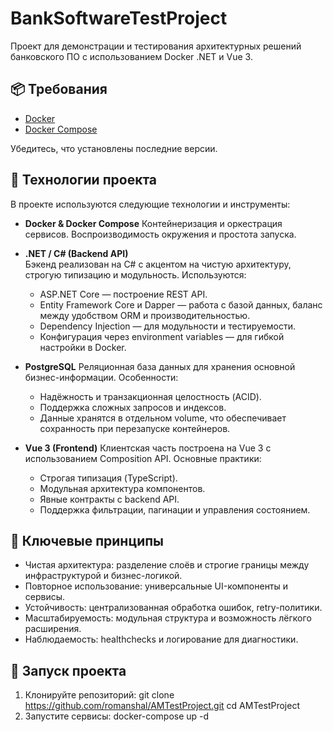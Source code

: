 # BankSoftwareTestProject
Проект для демонстрации и тестирования архитектурных решений банковского ПО с использованием Docker .NET и Vue 3.

## 📦 Требования

- [Docker](https://docs.docker.com/get-docker/)
- [Docker Compose](https://docs.docker.com/compose/)

Убедитесь, что установлены последние версии.

## 🧰 Технологии проекта

В проекте используются следующие технологии и инструменты:

- **Docker & Docker Compose** 
   Контейнеризация и оркестрация сервисов.
   Воспроизводимость окружения и простота запуска.

- **.NET / C# (Backend API)**  
   Бэкенд реализован на C# с акцентом на чистую архитектуру, строгую типизацию и модульность.
   Используются:
   - ASP.NET Core — построение REST API.
   - Entity Framework Core и Dapper — работа с базой данных, баланс между удобством ORM и производительностью.
   - Dependency Injection — для модульности и тестируемости.
   - Конфигурация через environment variables — для гибкой настройки в Docker.

- **PostgreSQL** 
   Реляционная база данных для хранения основной бизнес-информации.
   Особенности:
   - Надёжность и транзакционная целостность (ACID).
   - Поддержка сложных запросов и индексов.
   - Данные хранятся в отдельном volume, что обеспечивает сохранность при перезапуске контейнеров.

- **Vue 3 (Frontend)**
   Клиентская часть построена на Vue 3 с использованием Composition API.
   Основные практики:
   - Строгая типизация (TypeScript).
   - Модульная архитектура компонентов.
   - Явные контракты с backend API.
   - Поддержка фильтрации, пагинации и управления состоянием.

## 🔑 Ключевые принципы
   - Чистая архитектура: разделение слоёв и строгие границы между инфраструктурой и бизнес-логикой.
   - Повторное использование: универсальные UI-компоненты и сервисы.
   - Устойчивость: централизованная обработка ошибок, retry-политики.
   - Масштабируемость: модульная структура и возможность лёгкого расширения.
   - Наблюдаемость: healthchecks и логирование для диагностики.

## 🚀 Запуск проекта

1. Клонируйте репозиторий:
   git clone https://github.com/romanshal/AMTestProject.git
   cd AMTestProject
2. Запустите сервисы:
   docker-compose up -d
